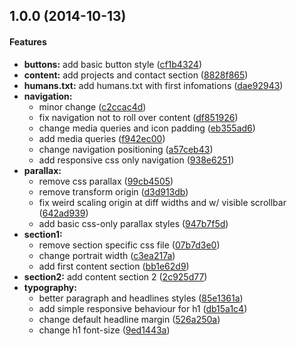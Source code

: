 <a name="1.0.0"></a>
## 1.0.0 (2014-10-13)


#### Features

* **buttons:** add basic button style ([cf1b4324](https://github.com/theZieger/eric-zieger.de/commit/cf1b432446706063a31f88f9ada667aaf78cd284))
* **content:** add projects and contact section ([8828f865](https://github.com/theZieger/eric-zieger.de/commit/8828f865362b782c68c1be66a4e335bb5c8e3cb9))
* **humans.txt:** add humans.txt with first infomations ([dae92943](https://github.com/theZieger/eric-zieger.de/commit/dae929436ee2201a885d12325fe066b031bde65d))
* **navigation:**
  * minor change ([c2ccac4d](https://github.com/theZieger/eric-zieger.de/commit/c2ccac4d0d15fac4e3278a16e167058fdb930b0d))
  * fix navigation not to roll over content ([df851926](https://github.com/theZieger/eric-zieger.de/commit/df851926520195b5eaa74876f3f640294642eb04))
  * change media queries and icon padding ([eb355ad6](https://github.com/theZieger/eric-zieger.de/commit/eb355ad6852ab9673de87d88598b95a4c9b33597))
  * add media queries ([f942ec00](https://github.com/theZieger/eric-zieger.de/commit/f942ec002ad16cebe32164c5abc2388110aeb2a5))
  * change navigation positioning ([a57ceb43](https://github.com/theZieger/eric-zieger.de/commit/a57ceb43c527f1159258183ef44c01078d352d60))
  * add responsive css only navigation ([938e6251](https://github.com/theZieger/eric-zieger.de/commit/938e62516f334ffbc33ad9638b84d154b8dda4db))
* **parallax:**
  * remove css parallax ([99cb4505](https://github.com/theZieger/eric-zieger.de/commit/99cb4505f1f781f8f83250ca8316155855b775da))
  * remove transform origin ([d3d913db](https://github.com/theZieger/eric-zieger.de/commit/d3d913db278911ca0d37a5d95bb9ccc31d143304))
  * fix weird scaling origin at diff widths and w/ visible scrollbar ([642ad939](https://github.com/theZieger/eric-zieger.de/commit/642ad939e7bd665b36a36a0c4dbe64c1d108779e))
  * add basic css-only parallax styles ([947b7f5d](https://github.com/theZieger/eric-zieger.de/commit/947b7f5d2d960e089b42806eb0933ed6aa5edc92))
* **section1:**
  * remove section specific css file ([07b7d3e0](https://github.com/theZieger/eric-zieger.de/commit/07b7d3e0cd37e5c24229eadef6d867fa73ad61b3))
  * change portrait width ([c3ea217a](https://github.com/theZieger/eric-zieger.de/commit/c3ea217a80686bf1a58eda337071d04e18772a7e))
  * add first content section ([bb1e62d9](https://github.com/theZieger/eric-zieger.de/commit/bb1e62d97f3d6dbb4756016b7c19a1e2ae6b104f))
* **section2:** add content section 2 ([2c925d77](https://github.com/theZieger/eric-zieger.de/commit/2c925d77998481a7294a479fb9f89a1e8639022c))
* **typography:**
  * better paragraph and headlines styles ([85e1361a](https://github.com/theZieger/eric-zieger.de/commit/85e1361a73d6ed6f2b5ab366009545604d0b8a30))
  * add simple responsive behaviour for h1 ([db15a1c4](https://github.com/theZieger/eric-zieger.de/commit/db15a1c4c7aa2a162209cb31d38f2cfe82aac4f3))
  * change default headline margin ([526a250a](https://github.com/theZieger/eric-zieger.de/commit/526a250a850604507f39198c077384d3f70f50b1))
  * change h1 font-size ([9ed1443a](https://github.com/theZieger/eric-zieger.de/commit/9ed1443acb67b54ee88e0953ed6041f73de74dea))

